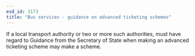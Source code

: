 ```yaml
---
esd_id: 3173
title: "Bus services - guidance on advanced ticketing schemes"
---
```


If a local transport authority or two or more such authorities, must have regard to Guidance from the Secretary of State when making an advanced ticketing scheme may make a scheme.

